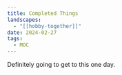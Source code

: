 ```yaml
---
title: Completed Things
landscapes:
  - "[[hobby-together]]"
date: 2024-02-27
tags:
  - MOC
---
```

Definitely going to get to this one day.